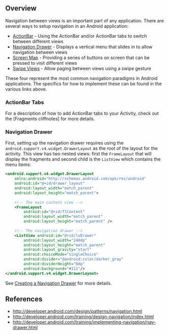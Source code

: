 ## Overview

Navigation between views is an important part of any application. There are several ways to setup navigation in an Android application:

 * [ActionBar](http://developer.android.com/design/patterns/actionbar.html) - Using the ActionBar and/or ActionBar tabs to switch between different views
 * [Navigation Drawer](http://developer.android.com/training/implementing-navigation/nav-drawer.html) - Displays a vertical menu that slides in to allow navigation between views 
 * [Screen Map](http://developer.android.com/training/design-navigation/descendant-lateral.html#buttons) - Providing a series of buttons on screen that can be pressed to visit different views
 * [Swipe Views](http://developer.android.com/training/implementing-navigation/lateral.html) - Allow paging between views using a swipe gesture

These four represent the most common navigation paradigms in Android applications. The specifics for how to implement these can be found in the various links above.

### ActionBar Tabs

For a description of how to add ActionBar tabs to your Activity, check out the [Fragments cliffnotes] for more details.

### Navigation Drawer

First, setting up the navigation drawer requires using the `android.support.v4.widget.DrawerLayout` as the root of the layout for the activity. This view has two nested views: first the `FrameLayout` that will display the fragments and second child is the `ListView` which contains the menu items:

```xml
<android.support.v4.widget.DrawerLayout
    xmlns:android="http://schemas.android.com/apk/res/android"
    android:id="@+id/drawer_layout"
    android:layout_width="match_parent"
    android:layout_height="match_parent">
    
    <!-- The main content view -->
    <FrameLayout
        android:id="@+id/flContent"
        android:layout_width="match_parent"
        android:layout_height="match_parent" />
    
    <!-- The navigation drawer -->
    <ListView android:id="@+id/lvDrawer"
        android:layout_width="240dp"
        android:layout_height="match_parent"
        android:layout_gravity="start"
        android:choiceMode="singleChoice"
        android:divider="@android:color/darker_gray"
        android:dividerHeight="0dp"
        android:background="#111"/>
</android.support.v4.widget.DrawerLayout>
```

See [Creating a Navigation Drawer](http://developer.android.com/training/implementing-navigation/nav-drawer.html#top) for more details.

## References

 * <http://developer.android.com/design/patterns/navigation.html>
 * <http://developer.android.com/training/design-navigation/index.html>
 * <http://developer.android.com/training/implementing-navigation/nav-drawer.html>
